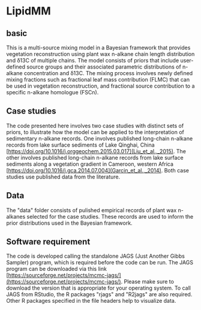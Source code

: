 # LipidMM

## basic

This is a multi-source mixing model in a Bayesian framework that provides vegetation reconstruction using plant wax n-alkane chain length distribution and δ13C of multiple chains. The model consists of priors that include user-defined source groups and their associated parametric distributions of n-alkane concentration and δ13C. The mixing process involves newly defined mixing fractions such as fractional leaf mass contribution (FLMC) that can be used in vegetation reconstruction, and fractional source contribution to a specific n-alkane homologue (FSCn).

## Case studies

The code presented here involves two case studies with distinct sets of priors, to illustrate how the model can be applied to the interpretation of sedimentary n-alkane records. One involves published long-chain n-alkane records from lake surface sediments of Lake Qinghai, China [https://doi.org/10.1016/j.orggeochem.2015.03.017](Liu_et_al.,_2015). The other involves published long-chain n-alkane records from lake surface sediments along a vegetation gradient in Cameroon, western Africa [https://doi.org/10.1016/j.gca.2014.07.004](Garcin_et_al.,_2014). Both case studies use published data from the literature.

## Data

The "data" folder consists of pulished empirical records of plant wax n-alkanes selected for the case studies. These records are used to inform the prior distributions used in the Bayesian framework.

## Software requirement

The code is developed calling the standalone JAGS (Just Another Gibbs Sampler) program, which is required before the code can be run. The JAGS program can be downloaded via this link [https://sourceforge.net/projects/mcmc-jags/](https://sourceforge.net/projects/mcmc-jags/). Please make sure to download the version that is appropriate for your operating system.
To call JAGS from RStudio, the R packages "rjags" and "R2jags" are also required.
Other R packages specified in the file headers help to visualize data.
